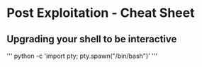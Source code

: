 # Post Exploitation - Cheat Sheet

## Upgrading your shell to be interactive

'''
python -c 'import pty; pty.spawn("/bin/bash")'
'''